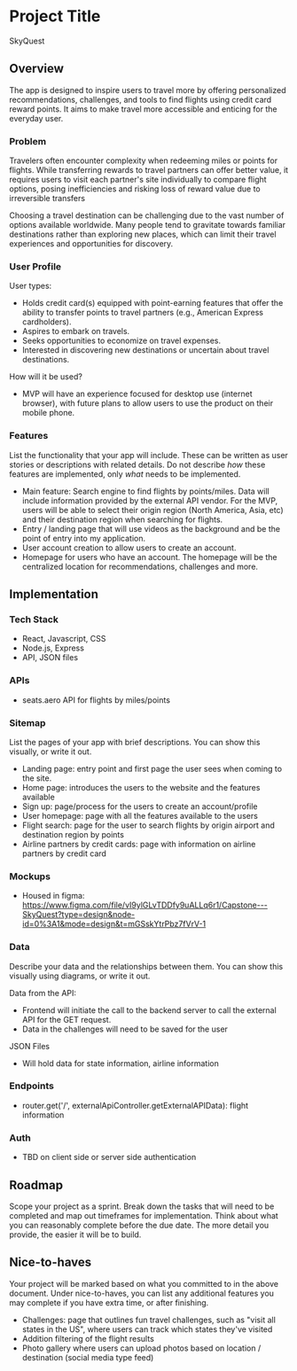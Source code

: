 # Project Title
SkyQuest

## Overview

The app is designed to inspire users to travel more by offering personalized recommendations, challenges, and tools to find flights using credit card reward points. It aims to make travel more accessible and enticing for the everyday user.

### Problem

Travelers often encounter complexity when redeeming miles or points for flights. While transferring rewards to travel partners can offer better value, it requires users to visit each partner's site individually to compare flight options, posing inefficiencies and risking loss of reward value due to irreversible transfers

Choosing a travel destination can be challenging due to the vast number of options available worldwide. Many people tend to gravitate towards familiar destinations rather than exploring new places, which can limit their travel experiences and opportunities for discovery.

### User Profile

User types:
- Holds credit card(s) equipped with point-earning features that offer the ability to transfer points to travel partners (e.g., American Express cardholders).
- Aspires to embark on travels.
- Seeks opportunities to economize on travel expenses.
- Interested in discovering new destinations or uncertain about travel destinations.

How will it be used?
- MVP will have an experience focused for desktop use (internet browser), with future plans to allow users to use the product on their mobile phone.


### Features

List the functionality that your app will include. These can be written as user stories or descriptions with related details. Do not describe _how_ these features are implemented, only _what_ needs to be implemented.

- Main feature: Search engine to find flights by points/miles. Data will include information provided by the external API vendor. For the MVP, users will be able to select their origin region (North America, Asia, etc) and their destination region when searching for flights.
- Entry / landing page that will use videos as the background and be the point of entry into my application.
- User account creation to allow users to create an account.
- Homepage for users who have an account. The homepage will be the centralized location for recommendations, challenges and more. 

## Implementation

### Tech Stack

- React, Javascript, CSS
- Node.js, Express
- API, JSON files

### APIs

- seats.aero API for flights by miles/points


### Sitemap

List the pages of your app with brief descriptions. You can show this visually, or write it out.

- Landing page: entry point and first page the user sees when coming to the site. 
- Home page: introduces the users to the website and the features available
- Sign up: page/process for the users to create an account/profile
- User homepage: page with all the features available to the users
- Flight search: page for the user to search flights by origin airport and destination region by points 
- Airline partners by credit cards: page with information on airline partners by credit card

### Mockups

- Housed in figma: https://www.figma.com/file/vI9ylGLvTDDfy9uALLq6r1/Capstone---SkyQuest?type=design&node-id=0%3A1&mode=design&t=mGSskYtrPbz7fVrV-1


### Data

Describe your data and the relationships between them. You can show this visually using diagrams, or write it out. 

Data from the API:
- Frontend will initiate the call to the backend server to call the external API for the GET request.
- Data in the challenges will need to be saved for the user

JSON Files
- Will hold data for state information, airline information 

### Endpoints

- router.get('/', externalApiController.getExternalAPIData): flight information 

### Auth

- TBD on client side or server side authentication 


## Roadmap

Scope your project as a sprint. Break down the tasks that will need to be completed and map out timeframes for implementation. Think about what you can reasonably complete before the due date. The more detail you provide, the easier it will be to build.

## Nice-to-haves

Your project will be marked based on what you committed to in the above document. Under nice-to-haves, you can list any additional features you may complete if you have extra time, or after finishing.

- Challenges: page that outlines fun travel challenges, such as "visit all states in the US", where users can track which states they've visited
- Addition filtering of the flight results
- Photo gallery where users can upload photos based on location / destination (social media type feed) 
